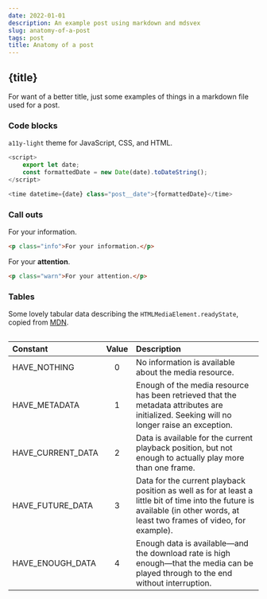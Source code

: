 ```yaml
---
date: 2022-01-01
description: An example post using markdown and mdsvex
slug: anatomy-of-a-post
tags: post
title: Anatomy of a post
---
```


## {title}

For want of a better title, just some examples of things in a markdown file used for a post.

### Code blocks

`a11y-light` theme for JavaScript, CSS, and HTML.

```javascript
<script>
    export let date;
    const formattedDate = new Date(date).toDateString();
</script>

<time datetime={date} class="post__date">{formattedDate}</time>
```

### Call outs

<p class="info">For your information.</p>

```html
<p class="info">For your information.</p>
```

<p class="warn">For your <strong>attention</strong>.</p>

```html
<p class="warn">For your attention.</p>
```

### Tables

Some lovely tabular data describing the `HTMLMediaElement.readyState`, copied from [MDN](https://developer.mozilla.org/en-US/docs/Web/API/HTMLMediaElement/readyState).

<div style="overflow-x: auto;">

Constant|Value|Description
|:-------|:-----:|:-----------
|HAVE_NOTHING       | 0	| No information is available about the media resource.
|HAVE_METADATA	    | 1	| Enough of the media resource has been retrieved that the metadata attributes are initialized. Seeking will no longer raise an exception.
|HAVE_CURRENT_DATA	| 2	| Data is available for the current playback position, but not enough to actually play more than one frame.
|HAVE_FUTURE_DATA	| 3	| Data for the current playback position as well as for at least a little bit of time into the future is available (in other words, at least two frames of video, for example).
|HAVE_ENOUGH_DATA	| 4	| Enough data is available—and the download rate is high enough—that the media can be played through to the end without interruption.
</div>


